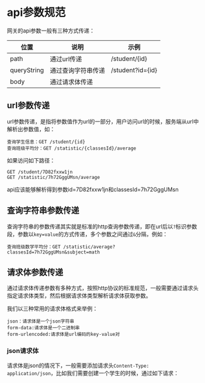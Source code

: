 # api参数规范

网关的api参数一般有三种方式传递：

|位置|说明|示例|
|----|----|----|
|path|通过url传递|/student/{id}|
|queryString|通过查询字符串传递|/student?id={id}|
|body|通过请求体传递||

## url参数传递

url参数传递，是指将参数值作为url的一部分，用户访问url的时候，服务端从url中解析出参数值，如：

```
查询学生信息：GET /student/{id}
查询班级平均分：GET /statistic/{classesId}/average
```

如果访问如下路径：

```
GET /student/7D82fxxw1jn
GET /statistic/7h72GggUMsn/average
```

api应该能够解析得到参数id=7D82fxxw1jn和classesId=7h72GggUMsn

## 查询字符串参数传递

查询字符串的参数传递其实就是标准的http查询参数传递，即在url后以`?`标识参数段，参数以`key=value`的方式传递，多个参数之间通过`&`分隔，例如：

```
查询班级数学平均分：GET /statistic/average?classesId=7h72GggUMsn&subject=math
```

## 请求体参数传递

通过请求体传递参数有多种方式，按照http协议的标准规范，一般需要通过请求头指定请求体类型，然后根据请求体类型解析请求体获取参数。

我们以三种常用的请求体格式来举例：

```
json：请求体是一个json字符串
form-data:请求体是一个二进制串
form-urlencoded:请求体是url编码的key-value对
```

### json请求体

请求体是json的情况下，一般需要添加请求头`Content-Type: application/json`，比如我们需要创建一个学生的时候，通过如下请求：

